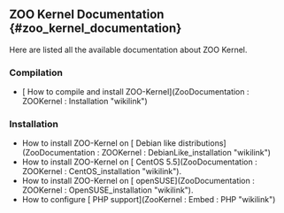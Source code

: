 ## ZOO Kernel Documentation {#zoo_kernel_documentation}

Here are listed all the available documentation about ZOO Kernel.

### Compilation

-   [   How to compile and install ZOO-Kernel](ZooDocumentation : ZOOKernel : Installation "wikilink")

### Installation

-   How to install ZOO-Kernel on
    [   Debian like distributions](ZooDocumentation : ZOOKernel : DebianLike_installation "wikilink")
-   How to install ZOO-Kernel on
    [   CentOS 5.5](ZooDocumentation : ZOOKernel : CentOS_installation "wikilink").
-   How to install ZOO-Kernel on
    [   openSUSE](ZooDocumentation : ZOOKernel : OpenSUSE_installation "wikilink").
-   How to configure [   PHP support](ZooKernel : Embed : PHP "wikilink")

